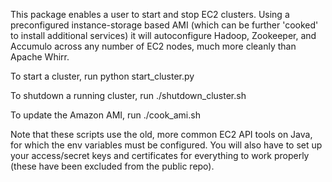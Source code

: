 This package enables a user to start and stop EC2 clusters. Using
a preconfigured instance-storage based AMI (which can be further 
'cooked' to install additional services) it will autoconfigure
Hadoop, Zookeeper, and Accumulo across any number of EC2 nodes, much
more cleanly than Apache Whirr.

To start a cluster, run python start_cluster.py

To shutdown a running cluster, run ./shutdown_cluster.sh

To update the Amazon AMI, run ./cook_ami.sh

Note that these scripts use the old, more common EC2 API tools on Java, 
for which the env variables must be configured. You will also have to
set up your access/secret keys and certificates for everything to work
properly (these have been excluded from the public repo).
